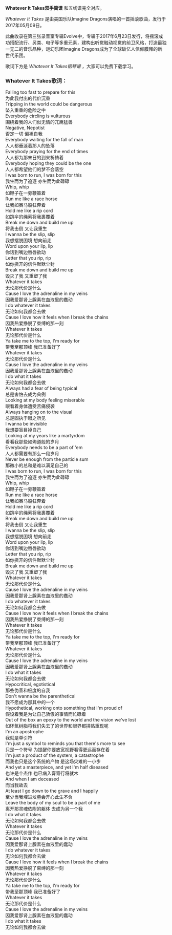 

**Whatever It Takes双手简谱** 和五线谱完全对应。

_Whatever It Takes_ 是由美国乐队Imagine Dragons演唱的一首摇滚歌曲，发行于2017年05月09日。

此曲收录在第三张录音室专辑Evolve中，专辑于2017年6月23日发行，将摇滚成功搭配流行、另类、电子等多重元素，建构出听觉触动视觉的前卫风格，打造最独一无二的音乐品种，谜幻乐团Imagine
Dragons成为了全球破亿人信仰膜拜的新世代乐团。

歌词下方是 _Whatever It Takes钢琴谱_ ，大家可以免费下载学习。

### Whatever It Takes歌词：

Falling too fast to prepare for this  
为此我付出的代价沉重  
Tripping in the world could be dangerous  
坠入重重的危险之中  
Everybody circling is vulturous  
围绕着我的人们似无情的兀鹰猛兽  
Negative, Nepotist  
否定一切 偏袒自我  
Everybody waiting for the fall of man  
人人都垂涎着那人的坠落  
Everybody praying for the end of times  
人人都为那末日的到来祈祷着  
Everybody hoping they could be the one  
人人都希望他们的梦不会落空  
I was born to run, I was born for this  
我生而为了追逐 亦生而为此碌碌  
Whip, whip  
如鞭子在一旁鞭策着  
Run me like a race horse  
让我如赛马般狂奔着  
Hold me like a rip cord  
如跳伞的绳索将我裹覆着  
Break me down and build me up  
将我击倒 又让我重生  
I wanna be the slip, slip  
我想摆脱困境 想向前走  
Word upon your lip, lip  
你话到嘴边唇唇欲动  
Letter that you rip, rip  
如你撕开的信件默默尘封  
Break me down and build me up  
毁灭了我 又重塑了我  
Whatever it takes  
无论那代价是什么  
Cause I love the adrenaline in my veins  
因我爱那肾上腺素在血液里的蠢动  
I do whatever it takes  
无论如何我都会去做  
Cause I love how it feels when I break the chains  
因我热爱挣脱了束缚的那一刻  
Whatever it takes  
无论那代价是什么  
Ya take me to the top, I'm ready for  
带我至那顶峰 我已准备好了  
Whatever it takes  
无论那代价是什么  
Cause I love the adrenaline in my veins  
因我爱那肾上腺素在血液里的蠢动  
I do what it takes  
无论如何我都会去做  
Always had a fear of being typical  
总是害怕去成为典例  
Looking at my body feeling miserable  
眼看着身体遭受苦痛侵袭  
Always hanging on to the visual  
总是固执于眼之所见  
I wanna be invisible  
我想要盲目掉自己  
Looking at my years like a martyrdom  
看看我那些如殉道般的岁月  
Everybody needs to be a part of 'em  
人人都需要有那么一段岁月  
Never be enough from the particle sum  
那微小的总和是难以满足自己的  
I was born to run, I was born for this  
我生而为了追逐 亦生而为此碌碌  
Whip, whip  
如鞭子在一旁鞭策着  
Run me like a race horse  
让我如赛马般狂奔着  
Hold me like a rip cord  
如跳伞的绳索将我裹覆着  
Break me down and build me up  
将我击倒 又让我重生  
I wanna be the slip, slip  
我想摆脱困境 想向前走  
Word upon your lip, lip  
你话到嘴边唇唇欲动  
Letter that you rip, rip  
如你撕开的信件默默尘封  
Break me down and build me up  
毁灭了我 又重塑了我  
Whatever it takes  
无论那代价是什么  
Cause I love the adrenaline in my veins  
因我爱那肾上腺素在血液里的蠢动  
I do whatever it takes  
无论如何我都会去做  
Cause I love how it feels when I break the chains  
因我热爱挣脱了束缚的那一刻  
Whatever it takes  
无论那代价是什么  
Ya take me to the top, I'm ready for  
带我至那顶峰 我已准备好了  
Whatever it takes  
无论那代价是什么  
Cause I love the adrenaline in my veins  
因我爱那肾上腺素在血液里的蠢动  
I do what it takes  
无论如何我都会去做  
Hypocritical, egotistical  
那些伪善和极度的自我  
Don't wanna be the parenthetical  
我不愿成为那其中的一个  
Hypothetical, working onto something that I'm proud of  
假设着我是为让自己骄傲的事情而忙碌着  
Out of the box an epoxy to the world and the vision we've lost  
如环氧树脂将我们失去了的世界和眼界都拼贴重现呢  
I'm an apostrophe  
我就是单引符  
I'm just a symbol to reminds you that there's more to see  
只是一个符号 为提醒你要放宽视野看得更远而存在着  
I'm just a product of the system, a catastrophe  
而我也只是这个系统的产物 是这场灾难的一小步  
And yet a masterpiece, and yet I'm half diseased  
也许是个杰作 也已病入膏肓行将就木  
And when I am deceased  
而当我故去  
At least I go down to the grave and I happily  
至少当我埋进坟墓会开心此生不负  
Leave the body of my soul to be a part of me  
离开那灵魂依附的躯体 去成为另一个我  
I do what it takes  
无论如何我都会去做  
Whatever it takes  
无论那代价是什么  
Cause I love the adrenaline in my veins  
因我爱那肾上腺素在血液里的蠢动  
I do whatever it takes  
无论如何我都会去做  
Cause I love how it feels when I break the chains  
因我热爱挣脱了束缚的那一刻  
Whatever it takes  
无论那代价是什么  
Ya take me to the top, I'm ready for  
带我至那顶峰 我已准备好了  
Whatever it takes  
无论那代价是什么  
Cause I love the adrenaline in my veins  
因我爱那肾上腺素在血液里的蠢动  
I do what it takes  
无论如何我都会去做

